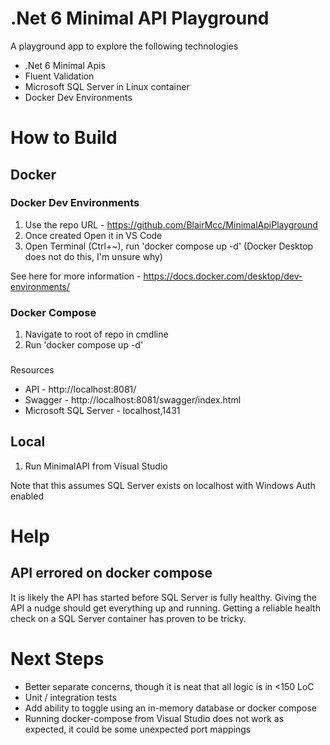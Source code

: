 # .Net 6 Minimal API Playground
A playground app to explore the following technologies
* .Net 6 Minimal Apis
* Fluent Validation
* Microsoft SQL Server in Linux container
* Docker Dev Environments

# How to Build
## Docker
### Docker Dev Environments
1. Use the repo URL - https://github.com/BlairMcc/MinimalApiPlayground
2. Once created Open it in VS Code
3. Open Terminal (Ctrl+~), run 'docker compose up -d' (Docker Desktop does not do this, I'm unsure why)

See here for more information - https://docs.docker.com/desktop/dev-environments/

### Docker Compose
1. Navigate to root of repo in cmdline 
2. Run 'docker compose up -d'

###
Resources
* API - http://localhost:8081/
* Swagger - http://localhost:8081/swagger/index.html
* Microsoft SQL Server - localhost,1431

## Local
1. Run MinimalAPI from Visual Studio

Note that this assumes SQL Server exists on localhost with Windows Auth enabled 

# Help
## API errored on docker compose
It is likely the API has started before SQL Server is fully healthy. Giving the API a nudge should get everything up and running. Getting a reliable health check on a SQL Server container has proven to be tricky.

# Next Steps
* Better separate concerns, though it is neat that all logic is in <150 LoC
* Unit / integration tests
* Add ability to toggle using an in-memory database or docker compose
* Running docker-compose from Visual Studio does not work as expected, it could be some unexpected port mappings